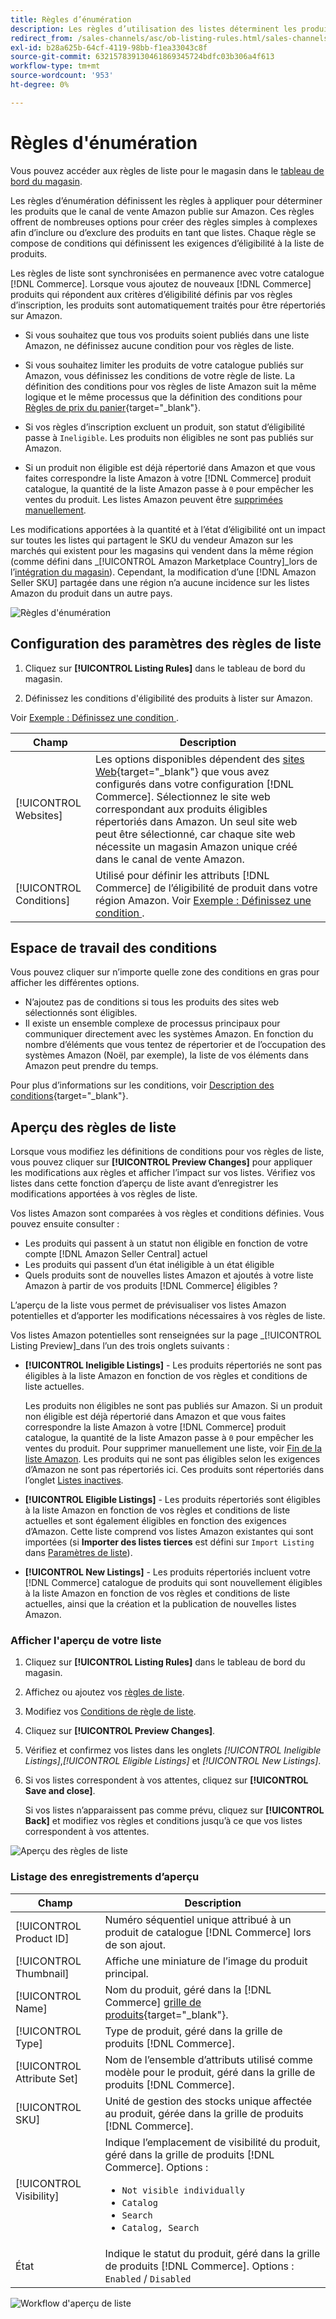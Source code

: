 ```yaml
---
title: Règles d’énumération
description: Les règles d’utilisation des listes déterminent les produits du catalogue de commerce publiés en tant que listes Amazon Marketplace.
redirect_from: /sales-channels/asc/ob-listing-rules.html/sales-channels/asc/ob-listing-preview.html/sales-channels/asc/listing-rule-preview.html
exl-id: b28a625b-64cf-4119-98bb-f1ea33043c8f
source-git-commit: 632157839130461869345724bdfc03b306a4f613
workflow-type: tm+mt
source-wordcount: '953'
ht-degree: 0%

---
```


# Règles d&#39;énumération

Vous pouvez accéder aux règles de liste pour le magasin dans le [tableau de bord du magasin](./amazon-store-dashboard.md).

Les règles d’énumération définissent les règles à appliquer pour déterminer les produits que le canal de vente Amazon publie sur Amazon. Ces règles offrent de nombreuses options pour créer des règles simples à complexes afin d’inclure ou d’exclure des produits en tant que listes. Chaque règle se compose de conditions qui définissent les exigences d’éligibilité à la liste de produits.

Les règles de liste sont synchronisées en permanence avec votre catalogue [!DNL Commerce]. Lorsque vous ajoutez de nouveaux [!DNL Commerce] produits qui répondent aux critères d’éligibilité définis par vos règles d’inscription, les produits sont automatiquement traités pour être répertoriés sur Amazon.

- Si vous souhaitez que tous vos produits soient publiés dans une liste Amazon, ne définissez aucune condition pour vos règles de liste.

- Si vous souhaitez limiter les produits de votre catalogue publiés sur Amazon, vous définissez les conditions de votre règle de liste. La définition des conditions pour vos règles de liste Amazon suit la même logique et le même processus que la définition des conditions pour [Règles de prix du panier](https://docs.magento.com/user-guide/marketing/price-rules-cart.html){target=&quot;_blank&quot;}.

- Si vos règles d’inscription excluent un produit, son statut d’éligibilité passe à `Ineligible`. Les produits non éligibles ne sont pas publiés sur Amazon.

- Si un produit non éligible est déjà répertorié dans Amazon et que vous faites correspondre la liste Amazon à votre [!DNL Commerce] produit catalogue, la quantité de la liste Amazon passe à `0` pour empêcher les ventes du produit. Les listes Amazon peuvent être [supprimées manuellement](./end-listings-manually.md).

Les modifications apportées à la quantité et à l’état d’éligibilité ont un impact sur toutes les listes qui partagent le SKU du vendeur Amazon sur les marchés qui existent pour les magasins qui vendent dans la même région (comme défini dans _[!UICONTROL Amazon Marketplace Country]_lors de l’[intégration du magasin](./store-integration.md)). Cependant, la modification d’une [!DNL Amazon Seller SKU] partagée dans une région n’a aucune incidence sur les listes Amazon du produit dans un autre pays.

![Règles d&#39;énumération](assets/ob-listing-rules.png)

## Configuration des paramètres des règles de liste

1. Cliquez sur **[!UICONTROL Listing Rules]** dans le tableau de bord du magasin.

1. Définissez les conditions d&#39;éligibilité des produits à lister sur Amazon.

Voir [Exemple : Définissez une condition ](./ob-define-condition-example.md).

| Champ | Description |
|---|---|
| [!UICONTROL Websites] | Les options disponibles dépendent des [sites Web](https://docs.magento.com/user-guide/stores/websites-stores-views.html){target=&quot;_blank&quot;} que vous avez configurés dans votre configuration [!DNL Commerce]. Sélectionnez le site web correspondant aux produits éligibles répertoriés dans Amazon. Un seul site web peut être sélectionné, car chaque site web nécessite un magasin Amazon unique créé dans le canal de vente Amazon. |
| [!UICONTROL Conditions] | Utilisé pour définir les attributs [!DNL Commerce] de l’éligibilité de produit dans votre région Amazon. Voir [Exemple : Définissez une condition ](./ob-define-condition-example.md). |

## Espace de travail des conditions

Vous pouvez cliquer sur n’importe quelle zone des conditions en gras pour afficher les différentes options.

- N’ajoutez pas de conditions si tous les produits des sites web sélectionnés sont éligibles.
- Il existe un ensemble complexe de processus principaux pour communiquer directement avec les systèmes Amazon. En fonction du nombre d’éléments que vous tentez de répertorier et de l’occupation des systèmes Amazon (Noël, par exemple), la liste de vos éléments dans Amazon peut prendre du temps.

Pour plus d’informations sur les conditions, voir [Description des conditions](https://docs.magento.com/user-guide/marketing/price-rules-cart.html){target=&quot;_blank&quot;}.

## Aperçu des règles de liste

Lorsque vous modifiez les définitions de conditions pour vos règles de liste, vous pouvez cliquer sur **[!UICONTROL Preview Changes]** pour appliquer les modifications aux règles et afficher l’impact sur vos listes. Vérifiez vos listes dans cette fonction d’aperçu de liste avant d’enregistrer les modifications apportées à vos règles de liste.

Vos listes Amazon sont comparées à vos règles et conditions définies. Vous pouvez ensuite consulter :

- Les produits qui passent à un statut non éligible en fonction de votre compte [!DNL Amazon Seller Central] actuel
- Les produits qui passent d’un état inéligible à un état éligible
- Quels produits sont de nouvelles listes Amazon et ajoutés à votre liste Amazon à partir de vos produits [!DNL Commerce] éligibles ?

L’aperçu de la liste vous permet de prévisualiser vos listes Amazon potentielles et d’apporter les modifications nécessaires à vos règles de liste.

Vos listes Amazon potentielles sont renseignées sur la page _[!UICONTROL Listing Preview]_dans l’un des trois onglets suivants :

- **[!UICONTROL Ineligible Listings]** - Les produits répertoriés ne sont pas éligibles à la liste Amazon en fonction de vos règles et conditions de liste actuelles.

   Les produits non éligibles ne sont pas publiés sur Amazon. Si un produit non éligible est déjà répertorié dans Amazon et que vous faites correspondre la liste Amazon à votre [!DNL Commerce] produit catalogue, la quantité de la liste Amazon passe à `0` pour empêcher les ventes du produit. Pour supprimer manuellement une liste, voir [Fin de la liste Amazon](./end-listings-manually.md). Les produits qui ne sont pas éligibles selon les exigences d’Amazon ne sont pas répertoriés ici. Ces produits sont répertoriés dans l’onglet [Listes inactives](./inactive-listings.md).

- **[!UICONTROL Eligible Listings]** - Les produits répertoriés sont éligibles à la liste Amazon en fonction de vos règles et conditions de liste actuelles et sont également éligibles en fonction des exigences d’Amazon. Cette liste comprend vos listes Amazon existantes qui sont importées (si **Importer des listes tierces** est défini sur `Import Listing` dans [Paramètres de liste](./third-party-listing-settings.md)).

- **[!UICONTROL New Listings]** - Les produits répertoriés incluent votre  [!DNL Commerce] catalogue de produits qui sont nouvellement éligibles à la liste Amazon en fonction de vos règles et conditions de liste actuelles, ainsi que la création et la publication de nouvelles listes Amazon.

### Afficher l&#39;aperçu de votre liste

1. Cliquez sur **[!UICONTROL Listing Rules]** dans le tableau de bord du magasin.

1. Affichez ou ajoutez vos [règles de liste](./listing-rules.md).

1. Modifiez vos [Conditions de règle de liste](./ob-define-condition-example.md).

1. Cliquez sur **[!UICONTROL Preview Changes]**.

1. Vérifiez et confirmez vos listes dans les onglets _[!UICONTROL Ineligible Listings]_,_[!UICONTROL Eligible Listings]_ et _[!UICONTROL New Listings]_.

1. Si vos listes correspondent à vos attentes, cliquez sur **[!UICONTROL Save and close]**.

   Si vos listes n’apparaissent pas comme prévu, cliquez sur **[!UICONTROL Back]** et modifiez vos règles et conditions jusqu’à ce que vos listes correspondent à vos attentes.

![Aperçu des règles de liste](assets/amazon-listing-rule-preview.png)

### Listage des enregistrements d’aperçu

| Champ | Description |
|--- |--- |
| [!UICONTROL Product ID] | Numéro séquentiel unique attribué à un produit de catalogue [!DNL Commerce] lors de son ajout. |
| [!UICONTROL Thumbnail] | Affiche une miniature de l’image du produit principal. |
| [!UICONTROL Name] | Nom du produit, géré dans la [!DNL Commerce] [grille de produits](https://docs.magento.com/user-guide/catalog/products.html){target=&quot;_blank&quot;}. |
| [!UICONTROL Type] | Type de produit, géré dans la grille de produits [!DNL Commerce]. |
| [!UICONTROL Attribute Set] | Nom de l’ensemble d’attributs utilisé comme modèle pour le produit, géré dans la grille de produits [!DNL Commerce]. |
| [!UICONTROL SKU] | Unité de gestion des stocks unique affectée au produit, gérée dans la grille de produits [!DNL Commerce]. |
| [!UICONTROL Visibility] | Indique l’emplacement de visibilité du produit, géré dans la grille de produits [!DNL Commerce]. Options :<ul><li>`Not visible individually`</li><li>`Catalog`</li><li>`Search`</li><li>`Catalog, Search`</li></ul> |
| État | Indique le statut du produit, géré dans la grille de produits [!DNL Commerce]. Options : `Enabled` / `Disabled` |

![Workflow d&#39;aperçu de liste](assets/listing-preview-flowchart.png)
